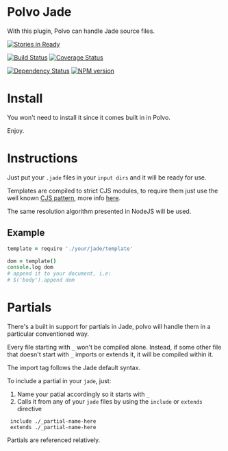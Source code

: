 # Polvo Jade

With this plugin, Polvo can handle Jade source files.

[![Stories in Ready](https://badge.waffle.io/polvo/polvo-jade.png)](https://waffle.io/polvo/polvo-jade)

[![Build Status](https://secure.travis-ci.org/polvo/polvo-jade.png)](http://travis-ci.org/polvo/polvo-jade) [![Coverage Status](https://coveralls.io/repos/polvo/polvo-jade/badge.png)](https://coveralls.io/r/polvo/polvo-jade)

[![Dependency Status](https://gemnasium.com/polvo/polvo-jade.png)](https://gemnasium.com/polvo/polvo-jade) [![NPM version](https://badge.fury.io/js/polvo-jade.png)](http://badge.fury.io/js/polvo-jade)

# Install

You won't need to install it since it comes built in in Polvo.

Enjoy.

# Instructions

Just put your `.jade` files in your `input dirs` and it will be ready for use.

Templates are compiled to strict  CJS modules, to require them just use the well
known [CJS pattern](http://nodejs.org/api/modules.html), more
info [here](http://wiki.commonjs.org/wiki/Modules/1.1).

The same resolution algorithm presented in NodeJS will be used.

## Example

````coffeescript
template = require './your/jade/template'

dom = template()
console.log dom
# append it to your document, i.e:
# $('body').append dom
````

# Partials

There's a built in support for partials in Jade, polvo will handle them in a 
particular conventioned way.

Every file starting with `_` won't be compiled alone. Instead, if some other
file that doesn't start with `_` imports or extends it, it will be compiled
within it.

The import tag follows the Jade default syntax.

To include a partial in your `jade`, just:

 1. Name your patial accordingly so it starts with `_`
 1. Calls it from any of your `jade` files by using the `include` or `extends` directive

````jade
 include ./_partial-name-here
 extends ./_partial-name-here
````

Partials are referenced relatively.